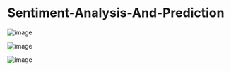 # Sentiment-Analysis-And-Prediction

![image](https://github.com/user-attachments/assets/5db8be5b-d6e0-436c-99bb-d48af143336d)

![image](https://github.com/user-attachments/assets/b2801de7-008e-4d77-9233-428681b32f3b)

![image](https://github.com/user-attachments/assets/95b31c67-65da-4684-bc5f-62035a6d39da)
